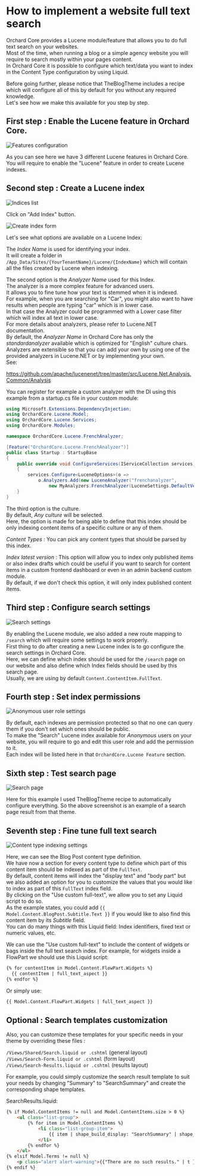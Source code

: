 # How to implement a website full text search

Orchard Core provides a Lucene module/feature that allows you to do full text search on your websites.  
Most of the time, when running a blog or a simple agency website you will require to search mostly within your pages content.  
In Orchard Core it is possible to configure which text/data you want to index in the Content Type configuration by using Liquid. 

Before going further, please notice that TheBlogTheme includes a recipe which will configure all of this by default for you without any required knowledge.  
Let's see how we make this available for you step by step.

## First step : Enable the Lucene feature in Orchard Core.

![Features configuration](images/1.jpg)

As you can see here we have 3 different Lucene features in Orchard Core.  
You will require to enable the "Lucene" feature in order to create Lucene indexes.

## Second step : Create a Lucene index

![Indices list](images/2.jpg)

Click on "Add Index" button.

![Create index form](images/3.jpg)

Let's see what options are available on a Lucene Index:

The *Index Name* is used for identifying your index.  
It will create a folder in `/App_Data/Sites/{YourTenantName}/Lucene/{IndexName}` which will contain all the files created by Lucene when indexing. 

The second option is the *Analyzer Name* used for this Index.  
The analyzer is a more complex feature for advanced users.  
It allows you to fine tune how your text is stemmed when it is indexed.  
For example, when you are searching for "Car", you might also want to have results when people are typing "car" which is in lower case.  
In that case the Analyzer could be programmed with a Lower case filter which will index all text in lower case.  
For more details about analyzers, please refer to Lucene.NET documentation.  
By default, the *Analyzer Name* in Orchard Core has only the *standardanalyzer* available which is optimized for "English" culture chars.  
Analyzers are extensible so that you can add your own by using one of the provided analyzers in Lucene.NET or by implementing your own.  
See:

https://github.com/apache/lucenenet/tree/master/src/Lucene.Net.Analysis.Common/Analysis

You can register for example a custom analyzer with the DI using this example from a startup.cs file in your custom module: 

```csharp
using Microsoft.Extensions.DependencyInjection;
using OrchardCore.Lucene.Model;
using OrchardCore.Lucene.Services;
using OrchardCore.Modules;

namespace OrchardCore.Lucene.FrenchAnalyzer;

[Feature("OrchardCore.Lucene.FrenchAnalyzer")]
public class Startup : StartupBase
{
    public override void ConfigureServices(IServiceCollection services)
    {
        services.Configure<LuceneOptions>(o =>
            o.Analyzers.Add(new LuceneAnalyzer("frenchanalyzer",
                new MyAnalyzers.FrenchAnalyzer(LuceneSettings.DefaultVersion))));
    }
}
```

The third option is the culture.  
By default, *Any culture* will be selected.  
Here, the option is made for being able to define that this index should be only indexing content items of a specific culture or any of them.

*Content Types* : You can pick any content types that should be parsed by this index.

*Index latest version* : This option will allow you to index only published items or also index drafts which could be useful if you want to search for content items in a custom frontend dashboard or even in an admin backend custom module.  
By default, if we don't check this option, it will only index published content items.

## Third step : Configure search settings

![Search settings](images/4.jpg)

By enabling the Lucene module, we also added a new route mapping to `/search` which will require some settings to work properly.  
First thing to do after creating a new Lucene index is to go configure the search settings in Orchard Core.  
Here, we can define which index should be used for the `/search` page on our website and also define which Index fields should be used by this search page.  
Usually, we are using by default `Content.ContentItem.FullText`.

## Fourth step : Set index permissions

![Anonymous user role settings](images/5.jpg)

By default, each indexes are permission protected so that no one can query them if you don't set which ones should be public.  
To make the "Search" Lucene index available for *Anonymous* users on your website, you will require to go and edit this user role and add the permission to it.  
Each index will be listed here in that `OrchardCore.Lucene Feature` section.

## Sixth step : Test search page

![Search page](images/6.jpg)

Here for this example I used TheBlogTheme recipe to automatically configure everything. So the above screenshot is an example of a search page result from that theme.

## Seventh step : Fine tune full text search

![Content type indexing settings](images/7.jpg)

Here, we can see the Blog Post content type definition.  
We have now a section for every content type to define which part of this content item should be indexed as part of the `FullText`.  
By default, content items will index the "display text" and "body part" but we also added an option for you to customize the values that you would like to index as part of this `FullText` index field.  
By clicking on the "Use custom full-text", we allow you to set any Liquid script to do so.  
As the example states, you could add `{{ Model.Content.BlogPost.Subtitle.Text }}` if you would like to also find this content item by its *Subtitle* field.  
You can do many things with this Liquid field: Index identifiers, fixed text or numeric values, etc.

We can use the "Use custom full-text" to include the content of widgets or bags inside the full text search index. For example, for widgets inside a FlowPart we should use this Liquid script:

```html
{% for contentItem in Model.Content.FlowPart.Widgets %}
  {{ contentItem | full_text_aspect }}
{% endfor %}
```

Or simply use:

```html
{{ Model.Content.FlowPart.Widgets | full_text_aspect }}
```

## Optional : Search templates customization

Also, you can customize these templates for your specific needs in your theme by overriding these files : 

`/Views/Shared/Search.liquid or .cshtml` (general layout)  
`/Views/Search-Form.liquid or .cshtml` (form layout)  
`/Views/Search-Results.liquid or .cshtml` (results layout)   

For example, you could simply customize the search result template to suit your needs by changing "Summary" to "SearchSummary" and create the corresponding shape templates.

SearchResults.liquid: 
```html
{% if Model.ContentItems != null and Model.ContentItems.size > 0 %}
    <ul class="list-group">
        {% for item in Model.ContentItems %}
            <li class="list-group-item">
                {{ item | shape_build_display: "SearchSummary" | shape_render }}
            </li>
        {% endfor %}
    </ul>
{% elsif Model.Terms != null %}
    <p class="alert alert-warning">{{"There are no such results." | t }}</p>
{% endif %}
```

